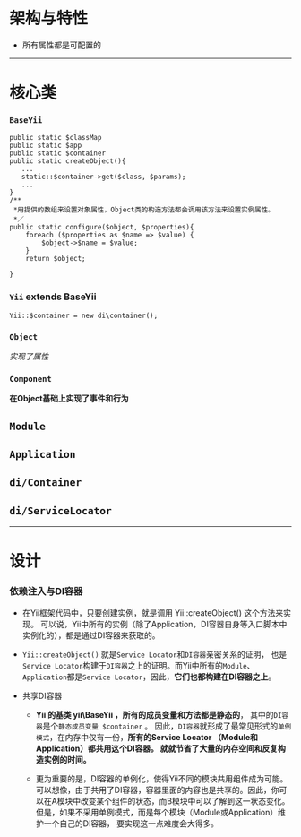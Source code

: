 # 架构与特性
* 所有属性都是可配置的

---

# 核心类

### `BaseYii`
	public static $classMap	
	public static $app
	public static $container
	public static createObject(){
	   ...
	   static::$container->get($class, $params);
	   ...
	}
	/**
	 *用提供的数组来设置对象属性，Object类的构造方法都会调用该方法来设置实例属性。
	 *／
	public static configure($object, $properties){
	    foreach ($properties as $name => $value) {
            $object->$name = $value;
        }
        return $object;
	   
	}


### `Yii` extends BaseYii   
   `Yii::$container = new di\container();`
   
### `Object`
*实现了属性*
### `Component`
**在Object基础上实现了事件和行为**
## `Module`
## `Application`   
##  `di/Container`

## `di/ServiceLocator`

---
# 设计
### 依赖注入与DI容器

* 在Yii框架代码中，只要创建实例，就是调用 Yii::createObject() 这个方法来实现。 可以说，Yii中所有的实例（除了Application，DI容器自身等入口脚本中实例化的），都是通过DI容器来获取的。
* `Yii::createObject()` 就是`Service Locator`和`DI容器`亲密关系的证明， 也是`Service Locator`构建于`DI容器`之上的证明。而Yii中所有的`Module`、`Application`都是`Service Locator`，因此，**它们也都构建在DI容器之上**。

* 共享DI容器
	* **Yii 的基类 yii\BaseYii ，所有的成员变量和方法都是静态的**， 其中的`DI容器`是个`静态成员变量 $container` 。 因此，`DI容器`就形成了最常见形式的`单例模式`，在内存中仅有一份，**所有的Service Locator （Module和Application）都共用这个DI容器。 就就节省了大量的内存空间和反复构造实例的时间。**

	* 更为重要的是，DI容器的单例化，使得Yii不同的模块共用组件成为可能。 可以想像，由于共用了DI容器，容器里面的内容也是共享的。因此，你可以在A模块中改变某个组件的状态，而B模块中可以了解到这一状态变化。 但是，如果不采用单例模式，而是每个模块（Module或Application）维护一个自己的DI容器， 要实现这一点难度会大得多。